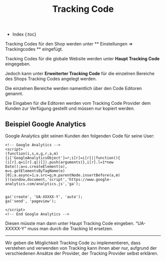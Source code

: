 ﻿---
layout: post
title: Tracking Code
tags: marketing
permalink: /marketing/:title
---


+ Index
{:toc}


Tracking Codes für den Shop werden unter ** Einstellungen => Trackingcodes ** eingefügt.


Tracking Codes für die globale Website werden unter **Haupt Tracking Code** eingegeben.


Jedoch kann unter **Erweiterter Tracking Code** für die einzelnen Bereiche des Shops Tracking Codes angelegt werden.


Die einzelnen Bereiche werden namentlich über den Code Editoren genannt.


Die Eingaben für die Editoren werden vom Tracking Code Provider dem Kunden zur Verfügung gestellt und müssen nur kopiert werden.


## Beispiel Google Analytics


Google Analytics gibt seinen Kunden den folgenden Code für seine User:


    <!-- Google Analytics -->
    <script>
    (function(i,s,o,g,r,a,m){i['GoogleAnalyticsObject']=r;i[r]=i[r]||function(){
    (i[r].q=i[r].q||[]).push(arguments)},i[r].l=1*new Date();a=s.createElement(o),
    m=s.getElementsByTagName(o)[0];a.async=1;a.src=g;m.parentNode.insertBefore(a,m)
    })(window,document,'script','https://www.google-analytics.com/analytics.js','ga');


    ga('create', 'UA-XXXXX-Y', 'auto');
    ga('send', 'pageview');
    
    </script>
    <!-- End Google Analytics -->


Diesen müsste man dann unter Haupt Tracking Code eingeben.
“UA-XXXXX-Y” muss  man durch die Tracking Id ersetzen. 


---


Wir geben die Möglichkeit Tracking Code zu implementieren, dass verstehen und verwenden von Tracking kann ihnen aber nur, aufgrund der verschiedenen Ansätze der Provider, der Tracking Provider selbst erklären.